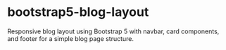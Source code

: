 # bootstrap5-blog-layout
Responsive blog layout using Bootstrap 5 with navbar, card components, and footer for a simple blog page structure.
